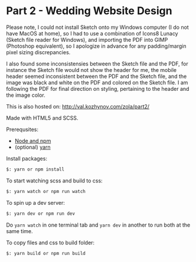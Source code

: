 # Part 2 - Wedding Website Design

Please note, I could not install Sketch onto my Windows computer (I do not have MacOS at home), so I had to use a combination of Icons8 Lunacy (Sketch file reader for Windows), and importing the PDF into GIMP (Photoshop equivalent), so I apologize in advance for any padding/margin pixel sizing discrepancies.

I also found some inconsistensies between the Sketch file and the PDF, for instance the Sketch file would not show the header for me, the mobile header seemed inconsistent between the PDF and the Sketch file, and the image was black and white on the PDF and colored on the Sketch file. I am following the PDF for final direction on styling, pertaining to the header and the image color.

This is also hosted on: http://val.kozhynov.com/zola/part2/

Made with HTML5 and SCSS.

Prerequsites:

* [Node and npm](https://www.npmjs.com/get-npm)
* (optional) [yarn](https://yarnpkg.com/lang/en/docs/install/)

Install packages:

```bash
$: yarn or npm install
```

To start watching scss and build to css:

```bash
$: yarn watch or npm run watch
```

To spin up a dev server:

```bash
$: yarn dev or npm run dev
```

Do `yarn watch` in one terminal tab and `yarn dev` in another to run both at the same time.

To copy files and css to build folder:

```bash
$: yarn build or npm run build
```